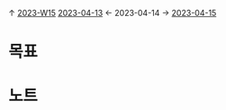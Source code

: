 
↑ [2023-W15](2023-W15.md)
[2023-04-13](2023-04-13.md) ← 2023-04-14 → [2023-04-15](2023-04-15.md)


# 목표



# 노트





